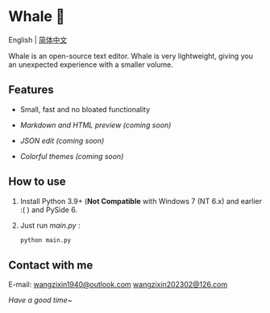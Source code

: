 # Whale 🐳

English | [简体中文](./README-CN.MD)

Whale is an open-source text editor. Whale is very lightweight, giving you an unexpected experience with a smaller volume.

## Features

- Small, fast and no bloated functionality

- *Markdown and HTML preview (coming soon)*

- *JSON edit (coming soon)*

- *Colorful themes (coming soon)*

## How to use

1. Install Python 3.9+ (**Not Compatible** with Windows 7 (NT 6.x) and earlier :( ) and PySide 6.

2. Just run *main.py* :

   ```sh
   python main.py
   ```

## Contact with me

E-mail: wangzixin1940@outlook.com wangzixin202302@126.com

*Have a good time~*